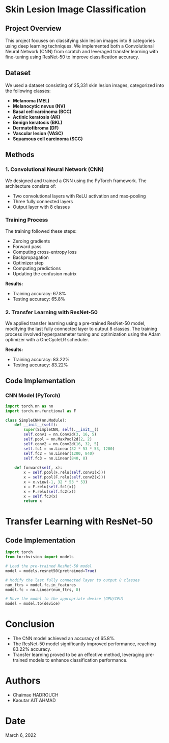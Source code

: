 # Skin Lesion Image Classification

## Project Overview

This project focuses on classifying skin lesion images into 8 categories using deep learning techniques. We implemented both a Convolutional Neural Network (CNN) from scratch and leveraged transfer learning with fine-tuning using ResNet-50 to improve classification accuracy.

## Dataset

We used a dataset consisting of 25,331 skin lesion images, categorized into the following classes:

- **Melanoma (MEL)**
- **Melanocytic nevus (NV)**
- **Basal cell carcinoma (BCC)**
- **Actinic keratosis (AK)**
- **Benign keratosis (BKL)**
- **Dermatofibroma (DF)**
- **Vascular lesion (VASC)**
- **Squamous cell carcinoma (SCC)**

## Methods

### 1. Convolutional Neural Network (CNN)

We designed and trained a CNN using the PyTorch framework. The architecture consists of:

- Two convolutional layers with ReLU activation and max-pooling
- Three fully connected layers
- Output layer with 8 classes

### Training Process

The training followed these steps:

- Zeroing gradients
- Forward pass
- Computing cross-entropy loss
- Backpropagation
- Optimizer step
- Computing predictions
- Updating the confusion matrix

**Results:**

- Training accuracy: 67.8%
- Testing accuracy: 65.8%

### 2. Transfer Learning with ResNet-50

We applied transfer learning using a pre-trained ResNet-50 model, modifying the last fully connected layer to output 8 classes. The training process involved hyperparameter tuning and optimization using the Adam optimizer with a OneCycleLR scheduler.

**Results:**

- Training accuracy: 83.22%
- Testing accuracy: 83.22%

## Code Implementation

### CNN Model (PyTorch)

```python
import torch.nn as nn
import torch.nn.functional as F

class SimpleCNN(nn.Module):
    def __init__(self):
        super(SimpleCNN, self).__init__()
        self.conv1 = nn.Conv2d(3, 16, 5)
        self.pool = nn.MaxPool2d(2, 2)
        self.conv2 = nn.Conv2d(16, 32, 5)
        self.fc1 = nn.Linear(32 * 53 * 53, 1200)
        self.fc2 = nn.Linear(1200, 840)
        self.fc3 = nn.Linear(840, 8)
    
    def forward(self, x):
        x = self.pool(F.relu(self.conv1(x)))
        x = self.pool(F.relu(self.conv2(x)))
        x = x.view(-1, 32 * 53 * 53)
        x = F.relu(self.fc1(x))
        x = F.relu(self.fc2(x))
        x = self.fc3(x)
        return x
```
# Transfer Learning with ResNet-50

## Code Implementation

```python
import torch
from torchvision import models

# Load the pre-trained ResNet-50 model
model = models.resnet50(pretrained=True)

# Modify the last fully connected layer to output 8 classes
num_ftrs = model.fc.in_features
model.fc = nn.Linear(num_ftrs, 8)

# Move the model to the appropriate device (GPU/CPU)
model = model.to(device)
```

# Conclusion
- The CNN model achieved an accuracy of 65.8%.
- The ResNet-50 model significantly improved performance, reaching 83.22% accuracy.
- Transfer learning proved to be an effective method, leveraging pre-trained models to enhance classification performance.
# Authors
- Chaimae HADROUCH
- Kaoutar AIT AHMAD

# Date
March 6, 2022
